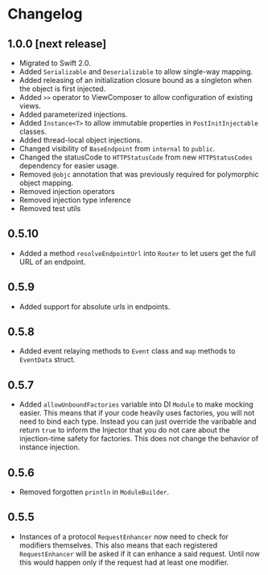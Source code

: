 # Changelog

## 1.0.0 [next release]

* Migrated to Swift 2.0.
* Added `Serializable` and `Deserializable` to allow single-way mapping.
* Added releasing of an initialization closure bound as a singleton when the object is first injected.
* Added `>>` operator to ViewComposer to allow configuration of existing views.
* Added parameterized injections.
* Added `Instance<T>` to allow immutable properties in `PostInitInjectable` classes.
* Added thread-local object injections.
* Changed visibility of `BaseEndpoint` from `internal` to `public`.
* Changed the statusCode to `HTTPStatusCode` from new `HTTPStatusCodes` dependency for easier usage.
* Removed `@objc` annotation that was previously required for polymorphic object mapping.
* Removed injection operators
* Removed injection type inference
* Removed test utils

## 0.5.10

* Added a method `resolveEndpointUrl` into `Router` to let users get the full URL of an endpoint.

## 0.5.9

* Added support for absolute urls in endpoints.

## 0.5.8

* Added event relaying methods to `Event` class and `map` methods to `EventData` struct.

## 0.5.7

* Added `allowUnboundFactories` variable into DI `Module` to make mocking easier. This means that if your code heavily uses factories, you will not need to bind each type. Instead you can just override the varibable and return `true` to inform the Injector that you do not care about the injection-time safety for factories. This does not change the behavior of instance injection.

## 0.5.6

* Removed forgotten `println` in `ModuleBuilder`.

## 0.5.5

* Instances of a protocol `RequestEnhancer` now need to check for modifiers themselves. This also means that each registered `RequestEnhancer` will be asked if it can enhance a said request. Until now this would happen only if the request had at least one modifier.